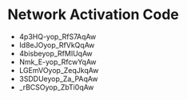 # Network Activation Code
* 4p3HQ-yop_RfS7AqAw
* Id8eJOyop_RfVkQqAw
* 4bisbeyop_RfMIUqAw
* Nmk_E-yop_RfcwYqAw
* LGEmVOyop_ZeqJkqAw
* 3SDDUeyop_Za_PAqAw
* _rBCSOyop_ZbTi0qAw